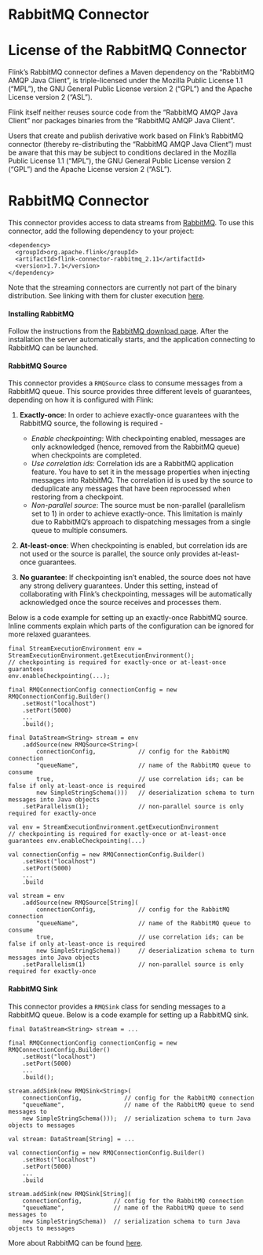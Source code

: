 

# RabbitMQ Connector

# License of the RabbitMQ Connector

Flink’s RabbitMQ connector defines a Maven dependency on the “RabbitMQ AMQP Java Client”, is triple-licensed under the Mozilla Public License 1.1 (“MPL”), the GNU General Public License version 2 (“GPL”) and the Apache License version 2 (“ASL”).

Flink itself neither reuses source code from the “RabbitMQ AMQP Java Client” nor packages binaries from the “RabbitMQ AMQP Java Client”.

Users that create and publish derivative work based on Flink’s RabbitMQ connector (thereby re-distributing the “RabbitMQ AMQP Java Client”) must be aware that this may be subject to conditions declared in the Mozilla Public License 1.1 (“MPL”), the GNU General Public License version 2 (“GPL”) and the Apache License version 2 (“ASL”).

# RabbitMQ Connector

This connector provides access to data streams from [RabbitMQ](http://www.rabbitmq.com/). To use this connector, add the following dependency to your project:



```
<dependency>
  <groupId>org.apache.flink</groupId>
  <artifactId>flink-connector-rabbitmq_2.11</artifactId>
  <version>1.7.1</version>
</dependency>
```



Note that the streaming connectors are currently not part of the binary distribution. See linking with them for cluster execution [here](//ci.apache.org/projects/flink/flink-docs-release-1.7/dev/linking.html).

#### Installing RabbitMQ

Follow the instructions from the [RabbitMQ download page](http://www.rabbitmq.com/download.html). After the installation the server automatically starts, and the application connecting to RabbitMQ can be launched.

#### RabbitMQ Source

This connector provides a `RMQSource` class to consume messages from a RabbitMQ queue. This source provides three different levels of guarantees, depending on how it is configured with Flink:

1.  **Exactly-once**: In order to achieve exactly-once guarantees with the RabbitMQ source, the following is required -
    *   _Enable checkpointing_: With checkpointing enabled, messages are only acknowledged (hence, removed from the RabbitMQ queue) when checkpoints are completed.
    *   _Use correlation ids_: Correlation ids are a RabbitMQ application feature. You have to set it in the message properties when injecting messages into RabbitMQ. The correlation id is used by the source to deduplicate any messages that have been reprocessed when restoring from a checkpoint.
    *   _Non-parallel source_: The source must be non-parallel (parallelism set to 1) in order to achieve exactly-once. This limitation is mainly due to RabbitMQ’s approach to dispatching messages from a single queue to multiple consumers.
2.  **At-least-once**: When checkpointing is enabled, but correlation ids are not used or the source is parallel, the source only provides at-least-once guarantees.

3.  **No guarantee**: If checkpointing isn’t enabled, the source does not have any strong delivery guarantees. Under this setting, instead of collaborating with Flink’s checkpointing, messages will be automatically acknowledged once the source receives and processes them.

Below is a code example for setting up an exactly-once RabbitMQ source. Inline comments explain which parts of the configuration can be ignored for more relaxed guarantees.



```
final StreamExecutionEnvironment env = StreamExecutionEnvironment.getExecutionEnvironment();
// checkpointing is required for exactly-once or at-least-once guarantees
env.enableCheckpointing(...);

final RMQConnectionConfig connectionConfig = new RMQConnectionConfig.Builder()
    .setHost("localhost")
    .setPort(5000)
    ...
    .build();

final DataStream<String> stream = env
    .addSource(new RMQSource<String>(
        connectionConfig,            // config for the RabbitMQ connection
        "queueName",                 // name of the RabbitMQ queue to consume
        true,                        // use correlation ids; can be false if only at-least-once is required
        new SimpleStringSchema()))   // deserialization schema to turn messages into Java objects
    .setParallelism(1);              // non-parallel source is only required for exactly-once
```





```
val env = StreamExecutionEnvironment.getExecutionEnvironment
// checkpointing is required for exactly-once or at-least-once guarantees env.enableCheckpointing(...)

val connectionConfig = new RMQConnectionConfig.Builder()
    .setHost("localhost")
    .setPort(5000)
    ...
    .build

val stream = env
    .addSource(new RMQSource[String](
        connectionConfig,            // config for the RabbitMQ connection
        "queueName",                 // name of the RabbitMQ queue to consume
        true,                        // use correlation ids; can be false if only at-least-once is required
        new SimpleStringSchema))     // deserialization schema to turn messages into Java objects
    .setParallelism(1)               // non-parallel source is only required for exactly-once
```



#### RabbitMQ Sink

This connector provides a `RMQSink` class for sending messages to a RabbitMQ queue. Below is a code example for setting up a RabbitMQ sink.



```
final DataStream<String> stream = ...

final RMQConnectionConfig connectionConfig = new RMQConnectionConfig.Builder()
    .setHost("localhost")
    .setPort(5000)
    ...
    .build();

stream.addSink(new RMQSink<String>(
    connectionConfig,            // config for the RabbitMQ connection
    "queueName",                 // name of the RabbitMQ queue to send messages to
    new SimpleStringSchema()));  // serialization schema to turn Java objects to messages
```





```
val stream: DataStream[String] = ...

val connectionConfig = new RMQConnectionConfig.Builder()
    .setHost("localhost")
    .setPort(5000)
    ...
    .build

stream.addSink(new RMQSink[String](
    connectionConfig,         // config for the RabbitMQ connection
    "queueName",              // name of the RabbitMQ queue to send messages to
    new SimpleStringSchema))  // serialization schema to turn Java objects to messages
```



More about RabbitMQ can be found [here](http://www.rabbitmq.com/).

